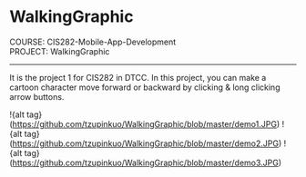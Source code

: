 # WalkingGraphic
COURSE: CIS282-Mobile-App-Development <br> 
PROJECT: WalkingGraphic <br>



----------------------------------------------------------------
It is the project 1 for CIS282 in DTCC. In this project, you can make a cartoon character move forward or backward by clicking &amp; long clicking arrow buttons.

!{alt tag}(https://github.com/tzupinkuo/WalkingGraphic/blob/master/demo1.JPG)
!{alt tag}(https://github.com/tzupinkuo/WalkingGraphic/blob/master/demo2.JPG)
!{alt tag}(https://github.com/tzupinkuo/WalkingGraphic/blob/master/demo3.JPG)
